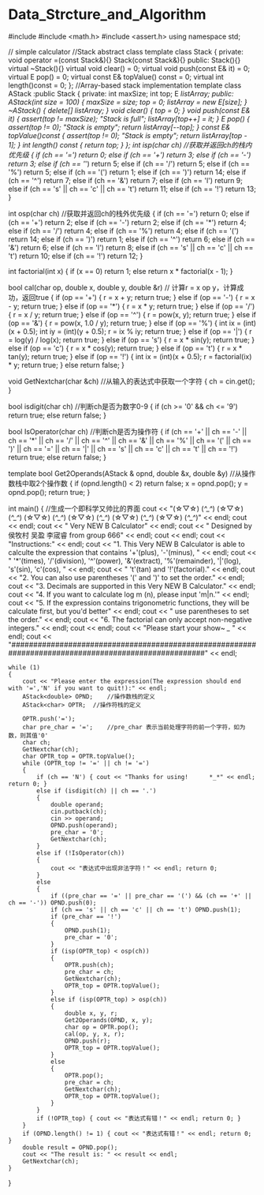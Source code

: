 # Data_Strcture_and_Algorithm

#include <iostream>
#include <math.h>
#include <assert.h>
using namespace std;

// simple calculator
//Stack abstract class
template <typename E> class Stack {
private:
	void operator =(const Stack&){}
	Stack(const Stack&){}
public:
	Stack(){}
	virtual ~Stack(){}
	virtual void clear() = 0;
	virtual void push(const E& it) = 0;
	virtual E pop() = 0;
	virtual const E& topValue() const = 0;
	virtual int length()const = 0;
};
//Array-based stack implementation
template <typename E> class AStack :public Stack<E> {
private:
	int maxSize;
	int top;
	E *listArray;
public:
	AStack(int size = 100) {
		maxSize = size; top = 0; listArray = new E[size];
	}
	~AStack() { delete[] listArray; }
	void clear() { top = 0; }
	void push(const E& it) {
		assert(top != maxSize); "Stack is full";
		listArray[top++] = it;
	}
	E pop() {
		assert(top != 0); "Stack is empty";
		return listArray[--top];
	}
	const E& topValue()const {
		assert(top != 0); "Stack is empty";
		return listArray[top - 1];
	}
	int length() const { return top; }
};
int isp(char ch)	//获取并返回ch的栈内优先级
{
	if (ch == '=') return 0;
	else if (ch == '+') return 3;
	else if (ch == '-') return 3;
	else if (ch == '*') return 5;
	else if (ch == '/') return 5;
	else if (ch == '%') return 5;
	else if (ch == '(') return 1;
	else if (ch == ')') return 14;
	else if (ch == '^') return 7;
	else if (ch == '&') return 7;
	else if (ch == 'l') return 9;
	else if (ch == 's' || ch == 'c' || ch == 't') return 11;
	else if (ch == '!') return 13;
}

int osp(char ch)	//获取并返回ch的栈外优先级
{
	if (ch == '=') return 0;
	else if (ch == '+') return 2;
	else if (ch == '-') return 2;
	else if (ch == '*') return 4;
	else if (ch == '/') return 4;
	else if (ch == '%') return 4;
	else if (ch == '(') return 14;
	else if (ch == ')') return 1;
	else if (ch == '^') return 6;
	else if (ch == '&') return 6;
	else if (ch == 'l') return 8;
	else if (ch == 's' || ch == 'c' || ch == 't') return 10;
	else if (ch == '!') return 12;
}

int factorial(int x)
{
	if (x == 0) return 1;
	else return x * factorial(x - 1);
}

bool cal(char op, double x, double y, double &r)	// 计算r = x op y，计算成功，返回true
{
	if (op == '+')
	{
		r = x + y;
		return true;
	}
	else if (op == '-')
	{
		r = x - y;
		return true;
	}
	else if (op == '*')
	{
		r = x * y;
		return true;
	}
	else if (op == '/')
	{
		r = x / y;
		return true;
	}
	else if (op == '^')
	{
		r = pow(x, y);
		return true;
	}
	else if (op == '&')
	{
		r = pow(x, 1.0 / y);
		return true;
	}
	else if (op == '%')
	{
		int ix = (int)(x + 0.5);
		int iy = (int)(y + 0.5);
		r = ix % iy;
		return true;
	}
	else if (op == '|')
	{
		r = log(y) / log(x);
		return true;
	}
	else if (op == 's')
	{
		r = x * sin(y);
		return true;
	}
	else if (op == 'c')
	{
		r = x * cos(y);
		return true;
	}
	else if (op == 't')
	{
		r = x * tan(y);
		return true;
	}
	else if (op == '!')
	{
		int ix = (int)(x + 0.5);
		r = factorial(ix) * y;
		return true;
	}
	else return false;
}

void GetNextchar(char &ch)	//从输入的表达式中获取一个字符
{
	ch = cin.get();
}

bool isdigit(char ch)	//判断ch是否为数字0-9
{
	if (ch >= '0' && ch <= '9') return true;
	else return false;
}

bool IsOperator(char ch)	//判断ch是否为操作符
{
	if (ch == '+' || ch == '-' || ch == '*' || ch == '/' || ch == '^' || ch == '&' || ch == '%' || ch == '(' || ch == ')' || ch == '=' || ch == '|' || ch == 's' || ch == 'c' || ch == 't' || ch == '!') return true;
	else return false;
}

template <typename E>
bool Get2Operands(AStack<E> & opnd, double &x, double &y)	//从操作数栈中取2个操作数
{
	if (opnd.length() < 2) return false;
	x = opnd.pop();
	y = opnd.pop();
	return true;
}

int main()
{
	//生成一个即科学又帅比的界面
	cout << "(☆▽☆) (*^_^*) (☆▽☆) (*^_^*) (☆▽☆) (*^_^*) (☆▽☆) (*^_^*) (☆▽☆) (*^_^*) (☆▽☆) (*^_^*)" << endl;
	cout << endl;
	cout << "                                         Very NEW B Calculator" << endl;
	cout << "                                                        Designed by 侯牧村 吴盈 李宬睿 from group 666" << endl;
	cout << endl;
	cout << "Instructions:" << endl;
	cout << "1. This Very NEW B Calculator is able to calculte the expression that contains '+'(plus), '-'(minus), " << endl;
	cout << "   '*'(times), '/'(division), '^'(power), '&'(extract), '%'(remainder), '|'(log), 's'(sin), 'c'(cos), " << endl;
	cout << "   't'(tan) and '!'(factorial)." << endl;
	cout << "2. You can also use parentheses '(' and ')' to set the order." << endl;
	cout << "3. Decimals are supported in this Very NEW B Calculator." << endl;
	cout << "4. If you want to calculate log m (n), please input 'm|n.'" << endl;
	cout << "5. If the expression contains trigonometric functions, they will be calculate first, but you'd better" << endl;
	cout << "   use parentheses to set the order." << endl;
	cout << "6. The factorial can only accept non-negative integers." << endl;
	cout << endl;
	cout << "Please start your show~   *_* " << endl;
	cout << "#####################################################################################################" << endl;

	while (1)
	{
		cout << "Please enter the expression(The expression should end with '=','N' if you want to quit!):" << endl;
		AStack<double> OPND;	//操作数栈的定义
		AStack<char> OPTR;	//操作符栈的定义

		OPTR.push('=');
		char pre_char = '=';	//pre_char 表示当前处理字符的前一个字符，如为数，则其值'0'
		char ch;
		GetNextchar(ch);
		char OPTR_top = OPTR.topValue();
		while (OPTR_top != '=' || ch != '=')
		{
			if (ch == 'N') { cout << "Thanks for using!      *_*" << endl; return 0; }
			else if (isdigit(ch) || ch == '.')
			{
				double operand;
				cin.putback(ch);
				cin >> operand;
				OPND.push(operand);
				pre_char = '0';
				GetNextchar(ch);
			}
			else if (!IsOperator(ch))
			{
				cout << "表达式中出现非法字符！" << endl; return 0;
			}
			else
			{
				if ((pre_char == '=' || pre_char == '(') && (ch == '+' || ch == '-')) OPND.push(0);
				if (ch == 's' || ch == 'c' || ch == 't') OPND.push(1);
				if (pre_char == '!')
				{
					OPND.push(1);
					pre_char = '0';
				}
				if (isp(OPTR_top) < osp(ch))
				{
					OPTR.push(ch);
					pre_char = ch;
					GetNextchar(ch);
					OPTR_top = OPTR.topValue();
				}
				else if (isp(OPTR_top) > osp(ch))
				{
					double x, y, r;
					Get2Operands(OPND, x, y);
					char op = OPTR.pop();
					cal(op, y, x, r);
					OPND.push(r);
					OPTR_top = OPTR.topValue();
				}
				else
				{
					OPTR.pop();
					pre_char = ch;
					GetNextchar(ch);
					OPTR_top = OPTR.topValue();
				}
			}
			if (!OPTR_top) { cout << "表达式有错！" << endl; return 0; }
		}
		if (OPND.length() != 1) { cout << "表达式有错！" << endl; return 0; }
		double result = OPND.pop();
		cout << "The result is: " << result << endl;
		GetNextchar(ch);
	}
}
